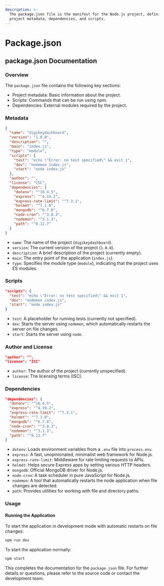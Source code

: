 ```yaml
---
description: >-
  The package.json file is the manifest for the Node.js project, defining
  project metadata, dependencies, and scripts.
---
```


# Package.json

## package.json Documentation

### Overview

The `package.json` file contains the following key sections:

* Project metadata: Basic information about the project.
* Scripts: Commands that can be run using npm.
* Dependencies: External modules required by the project.

### Metadata

```json
{
  "name": "digikeydashboard",
  "version": "1.0.0",
  "description": "",
  "main": "index.js",
  "type": "module",
  "scripts": {
    "test": "echo \"Error: no test specified\" && exit 1",
    "dev": "nodemon index.js",
    "start": "node index.js"
  },
  "author": "",
  "license": "ISC",
  "dependencies": {
    "dotenv": "^16.4.5",
    "express": "^4.19.2",
    "express-rate-limit": "^7.3.1",
    "helmet": "^7.1.0",
    "mongodb": "^6.7.0",
    "node-cron": "^3.0.3",
    "nodemon": "^3.1.3",
    "path": "^0.12.7"
  }
}
```

* `name`: The name of the project (`digikeydashboard`).
* `version`: The current version of the project (`1.0.0`).
* `description`: A brief description of the project (currently empty).
* `main`: The entry point of the application (`index.js`).
* `type`: Specifies the module type (`module`), indicating that the project uses ES modules.

### Scripts

```json
"scripts": {
  "test": "echo \"Error: no test specified\" && exit 1",
  "dev": "nodemon index.js",
  "start": "node index.js"
}
```

* `test`: A placeholder for running tests (currently not specified).
* `dev`: Starts the server using `nodemon`, which automatically restarts the server on file changes.
* `start`: Starts the server using `node`.

### Author and License

```json
"author": "",
"license": "ISC"
```

* `author`: The author of the project (currently unspecified).
* `license`: The licensing terms (ISC).

### Dependencies

```json
"dependencies": {
  "dotenv": "^16.4.5",
  "express": "^4.19.2",
  "express-rate-limit": "^7.3.1",
  "helmet": "^7.1.0",
  "mongodb": "^6.7.0",
  "node-cron": "^3.0.3",
  "nodemon": "^3.1.3",
  "path": "^0.12.7"
}
```

* `dotenv`: Loads environment variables from a `.env` file into `process.env`.
* `express`: A fast, unopinionated, minimalist web framework for Node.js.
* `express-rate-limit`: Middleware for rate limiting requests to APIs.
* `helmet`: Helps secure Express apps by setting various HTTP headers.
* `mongodb`: Official MongoDB driver for Node.js.
* `node-cron`: A task scheduler in pure JavaScript for Node.js.
* `nodemon`: A tool that automatically restarts the node application when file changes are detected.
* `path`: Provides utilities for working with file and directory paths.

### Usage

#### Running the Application

To start the application in development mode with automatic restarts on file changes:

```bash
npm run dev
```

To start the application normally:

```bash
npm start
```

This completes the documentation for the `package.json` file. For further details or questions, please refer to the source code or contact the development team.
